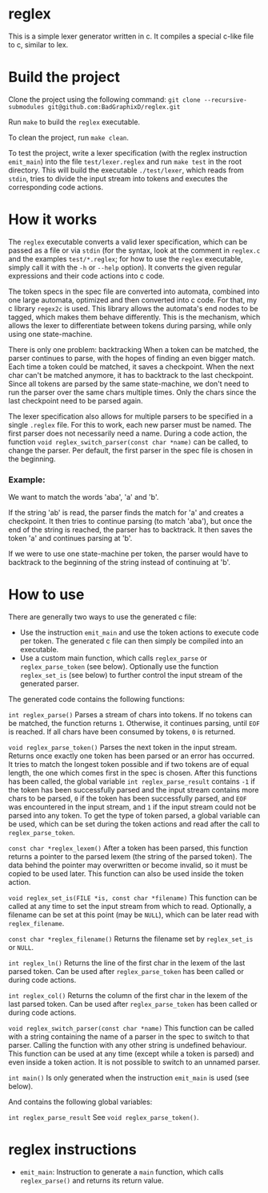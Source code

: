 # reglex

This is a simple lexer generator written in c. It compiles a special c-like file to c, similar to lex.

# Build the project

Clone the project using the following command:
`git clone --recursive-submodules git@github.com:BadGraphixD/reglex.git`

Run `make` to build the `reglex` executable.

To clean the project, run `make clean`.

To test the project, write a lexer specification (with the reglex instruction `emit_main`)
into the file `test/lexer.reglex` and run `make test` in the root directory. This will
build the executable `./test/lexer`, which reads from `stdin`, tries to divide the input stream
into tokens and executes the corresponding code actions.

# How it works

The `reglex` executable converts a valid lexer specification, which can be passed as a file or via
`stdin` (for the syntax, look at the comment in `reglex.c` and the examples `test/*.reglex`;
for how to use the `reglex` executable, simply call it with the `-h` or `--help` option). It
converts the given regular expressions and their code actions into c code.

The token specs in the spec file are converted into automata, combined into one large automata,
optimized and then converted into c code. For that, my c library `regex2c` is used. This
library allows the automata's end nodes to be tagged, which makes them behave differently. This
is the mechanism, which allows the lexer to differentiate between tokens during parsing, while
only using one state-machine.

There is only one problem: backtracking
When a token can be matched, the parser continues to parse, with the hopes of finding an even
bigger match. Each time a token could be matched, it saves a checkpoint. When the next char
can't be matched anymore, it has to backtrack to the last checkpoint. Since all tokens are parsed
by the same state-machine, we don't need to run the parser over the same chars multiple times.
Only the chars since the last checkpoint need to be parsed again.

The lexer specification also allows for multiple parsers to be specified in a single `.reglex` file.
For this to work, each new parser must be named. The first parser does not necessarily need a name.
During a code action, the function `void reglex_switch_parser(const char *name)` can be called, to
change the parser. Per default, the first parser in the spec file is chosen in the beginning.

### Example:

We want to match the words 'aba', 'a' and 'b'.

If the string 'ab' is read, the parser finds the match for 'a' and creates a checkpoint. It then
tries to continue parsing (to match 'aba'), but once the end of the string is reached, the parser
has to backtrack. It then saves the token 'a' and continues parsing at 'b'.

If we were to use one state-machine per token, the parser would have to backtrack to the beginning
of the string instead of continuing at 'b'.

# How to use

There are generally two ways to use the generated c file:

- Use the instruction `emit_main` and use the token actions to execute code per token. The generated
  c file can then simply be compiled into an executable.
- Use a custom main function, which calls `reglex_parse` or `reglex_parse_token` (see below). Optionally
  use the function `reglex_set_is` (see below) to further control the input stream of the generated parser.

The generated code contains the following functions:

`int reglex_parse()`
Parses a stream of chars into tokens. If no tokens can
be matched, the function returns `1`. Otherwise, it continues parsing, until `EOF` is reached.
If all chars have been consumed by tokens, `0` is returned.

`void reglex_parse_token()`
Parses the next token in the input stream. Returns once exactly one token has been parsed or an
error has occurred. It tries to match the longest token possible and if two tokens are of equal
length, the one which comes first in the spec is chosen. After this functions has been called,
the global variable `int reglex_parse_result` contains `-1` if the token has been successfully parsed
and the input stream contains more chars to be parsed, `0` if the token has been successfully
parsed, and `EOF` was encountered in the input stream, and `1` if the input stream could not
be parsed into any token. To get the type of token parsed, a global variable can be used, which
can be set during the token actions and read after the call to `reglex_parse_token`.

`const char *reglex_lexem()`
After a token has been parsed, this function returns a pointer to the parsed lexem (the string
of the parsed token). The data behind the pointer may overwritten or become invalid, so it must
be copied to be used later. This function can also be used inside the token action.

`void reglex_set_is(FILE *is, const char *filename)`
This function can be called at any time to set the input stream from which to read. Optionally,
a filename can be set at this point (may be `NULL`), which can be later read with `reglex_filename`.

`const char *reglex_filename()`
Returns the filename set by `reglex_set_is` or `NULL`.

`int reglex_ln()`
Returns the line of the first char in the lexem of the last parsed token. Can be used after
`reglex_parse_token` has been called or during code actions.

`int reglex_col()`
Returns the column of the first char in the lexem of the last parsed token. Can be used after
`reglex_parse_token` has been called or during code actions.

`void reglex_switch_parser(const char *name)`
This function can be called with a string containing the name of a parser in the spec to switch
to that parser. Calling the function with any other string is undefined behaviour. This function
can be used at any time (except while a token is parsed) and even inside a token action. It is
not possible to switch to an unnamed parser.

`int main()`
Is only generated when the instruction `emit_main` is used (see below).

And contains the following global variables:

`int reglex_parse_result`
See `void reglex_parse_token()`.

# reglex instructions

- `emit_main`: Instruction to generate a `main` function, which calls `reglex_parse()` and returns its return value.
